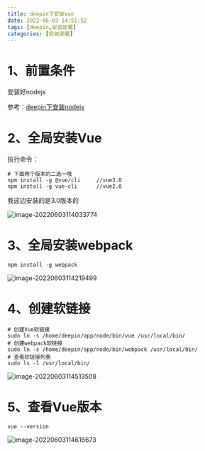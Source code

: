 ```yaml
---
title: deepin下安装vue
date: 2022-06-03 14:51:52
tags: [deepin,安装部署]
categories: [安装部署]
---
```


# 1、前置条件

安装好nodejs

参考：[deepin下安装nodejs](https://site.huangge1199.cn/407.html)

# 2、全局安装Vue

执行命令：

```shell
# 下面两个版本的二选一哦
npm install -g @vue/cli		//vue3.0
npm install -g vue-cli		//vue2.0
```

我这边安装的是3.0版本的

![image-20220603114033774](https://huangge1199-1303833695.cos.ap-beijing.myqcloud.com/images/inVueByOsDeepin/image-20220603114033774.png)

# 3、全局安装webpack

```shell
npm install -g webpack
```

![image-20220603114219499](https://huangge1199-1303833695.cos.ap-beijing.myqcloud.com/images/inVueByOsDeepin/image-20220603114219499.png)

# 4、创建软链接

```shell
# 创建Vue软链接
sudo ln -s /home/deepin/app/node/bin/vue /usr/local/bin/
# 创建webpack软链接
sudo ln -s /home/deepin/app/node/bin/webpack /usr/local/bin/
# 查看软链接列表
sudo ls -l /usr/local/bin/
```

![image-20220603114513508](https://huangge1199-1303833695.cos.ap-beijing.myqcloud.com/images/inVueByOsDeepin/image-20220603114513508.png)

# 5、查看Vue版本

```shell
vue --version
```

![image-20220603114616673](https://huangge1199-1303833695.cos.ap-beijing.myqcloud.com/images/inVueByOsDeepin/image-20220603114616673.png)
